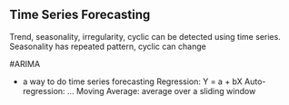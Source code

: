 ## Time Series Forecasting
Trend, seasonality, irregularity, cyclic can be detected using time series.
Seasonality has repeated pattern, cyclic can change

#ARIMA 
- a way to do time series forecasting
Regression: Y = a + bX
Auto-regression: ...
Moving Average: average over a sliding window
